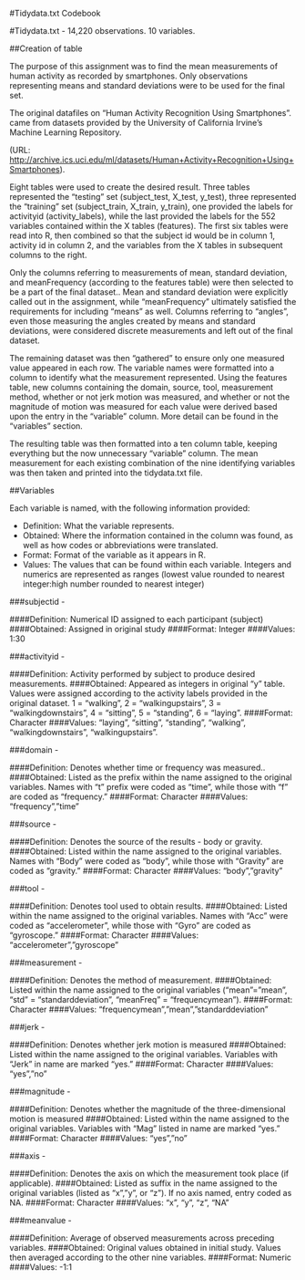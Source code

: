 #Tidydata.txt Codebook

#Tidydata.txt - 14,220 observations.  10 variables.

##Creation of table 

The purpose of this assignment was to find the mean measurements of human activity as recorded by smartphones.  Only observations representing means and standard deviations were to be used for the final set.

The original datafiles on “Human Activity Recognition Using Smartphones”. came from datasets provided by the University of California Irvine’s Machine Learning Repository.

(URL: http://archive.ics.uci.edu/ml/datasets/Human+Activity+Recognition+Using+Smartphones).

Eight tables were used to create the desired result.  Three tables represented the “testing” set (subject_test, X_test, y_test), three represented the “training” set (subject_train, X_train, y_train), one provided the labels for activityid (activity_labels), while the last provided the labels for the 552 variables contained within the X tables (features).  The first six tables were read into R, then combined so that the subject id would be in column 1, activity id in column 2, and the variables from the X tables in subsequent columns to the right.  

Only the columns referring to measurements of mean, standard deviation, and meanFrequency (according to the features table) were then selected to be a part of the final dataset..  Mean and standard deviation were explicitly called out in the assignment, while “meanFrequency” ultimately satisfied the requirements for including “means” as well.  Columns referring to “angles”, even those measuring the angles created by means and standard deviations, were considered discrete measurements and left out of the final dataset.  

The remaining dataset was then “gathered” to ensure only one measured value appeared in each row.  The variable names were formatted into a column to identify what the measurement represented.  Using the features table, new columns containing the domain, source, tool, measurement method, whether or not jerk motion was measured, and whether or not the magnitude of motion was measured for each value were derived based upon the entry in the “variable” column.  More detail can be found in the “variables” section.

The resulting table was then formatted into a ten column table, keeping everything but the now unnecessary “variable” column.  The mean measurement for each existing combination of the nine identifying variables was then taken and printed into the tidydata.txt file.


##Variables

Each variable is named, with the following information provided:
- Definition: What the variable represents.
- Obtained: Where the information contained in the column was found, as well as how codes or abbreviations were translated.
- Format: Format of the variable as it appears in R.
- Values: The values that can be found within each variable.  Integers and numerics are represented as ranges (lowest value rounded to nearest integer:high number rounded to nearest integer)

###subjectid - 

####Definition: Numerical ID assigned to each participant (subject)
####Obtained: Assigned in original study
####Format: Integer
####Values: 1:30

###activityid - 

####Definition: Activity performed by subject to produce desired measurements.
####Obtained: Appeared as integers in original “y” table.  Values were assigned according to the activity labels provided in the original dataset.  1 = “walking”, 2 = “walkingupstairs”, 3 = “walkingdownstairs”, 4 = “sitting”, 5 = “standing”, 6 = “laying”.
####Format: Character
####Values: “laying”, “sitting”, “standing”, “walking”, “walkingdownstairs”, “walkingupstairs”.

###domain - 

####Definition: Denotes whether time or frequency was measured..
####Obtained: Listed as the prefix within the name assigned to the original variables.  Names with “t” prefix were coded as “time”, while those with “f” are coded as “frequency.”
####Format: Character
####Values: “frequency”,”time”


###source - 

####Definition: Denotes the source of the results - body or gravity.
####Obtained: Listed within the name assigned to the original variables.  Names with “Body” were coded as “body”, while those with “Gravity” are coded as “gravity.”
####Format: Character
####Values: “body”,”gravity”


###tool - 

####Definition: Denotes tool used to obtain results.
####Obtained: Listed within the name assigned to the original variables.  Names with “Acc” were coded as “accelerometer”, while those with “Gyro” are coded as “gyroscope.”
####Format: Character
####Values: “accelerometer”,”gyroscope”

###measurement - 

####Definition: Denotes the method of measurement.
####Obtained: Listed within the name assigned to the original variables (“mean”=”mean”, “std” = “standarddeviation”, “meanFreq” = “frequencymean”).
####Format: Character
####Values: “frequencymean”,”mean”,”standarddeviation”

###jerk - 

####Definition: Denotes whether jerk motion is measured
####Obtained: Listed within the name assigned to the original variables.  Variables with “Jerk” in name are marked “yes.”
####Format: Character
####Values: “yes”,”no”

###magnitude - 

####Definition: Denotes whether the magnitude of the three-dimensional motion is measured
####Obtained: Listed within the name assigned to the original variables.  Variables with “Mag” listed in name are marked “yes.”
####Format: Character
####Values: “yes”,”no”

###axis - 

####Definition: Denotes the axis on which the measurement took place (if applicable).
####Obtained: Listed as suffix in the name assigned to the original variables (listed as “x”,”y”, or “z”).  If no axis named, entry coded as NA.
####Format: Character
####Values: “x”, “y”, “z”, “NA”

###meanvalue - 

####Definition: Average of observed measurements across preceding variables.
####Obtained: Original values obtained in initial study.  Values then averaged according to the other nine variables.
####Format: Numeric
####Values: -1:1

